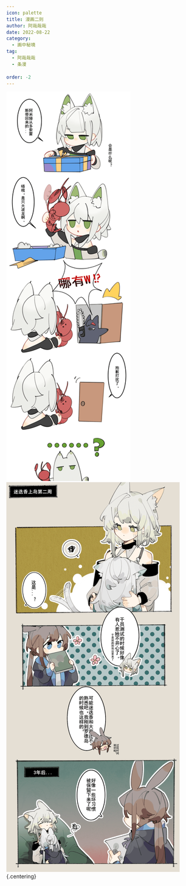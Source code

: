 ```yaml
---
icon: palette
title: 漫画二则
author: 阿哉哉哉
date: 2022-08-22
category:
  - 画中秘境
tag:
  - 阿哉哉哉
  - 条漫

order: -2
---
```


![](./res/comic/01.png)
![](./res/comic/02.png) {.centering}

<Ads />